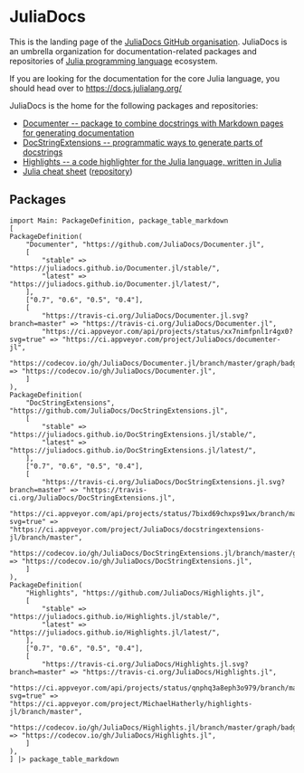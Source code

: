 # JuliaDocs

This is the landing page of the [JuliaDocs GitHub organisation](https://github.com/JuliaDocs/).
JuliaDocs is an umbrella organization for documentation-related packages and repositories
of [Julia programming language](https://julialang.org/) ecosystem.

If you are looking for the documentation for the core Julia language, you should head over
to <https://docs.julialang.org/>

JuliaDocs is the home for the following packages and repositories:

* [Documenter -- package to combine docstrings with Markdown pages for generating documentation](https://github.com/JuliaDocs/Documenter.jl)
* [DocStringExtensions -- programmatic ways to generate parts of docstrings](https://github.com/JuliaDocs/DocStringExtensions.jl)
* [Highlights -- a code highlighter for the Julia language, written in Julia](https://github.com/JuliaDocs/Highlights.jl)
* [Julia cheat sheet](https://juliadocs.github.io/Julia-Cheat-Sheet/) ([repository](https://github.com/JuliaDocs/Julia-Cheat-Sheet))

## Packages

```@eval
import Main: PackageDefinition, package_table_markdown
[
PackageDefinition(
    "Documenter", "https://github.com/JuliaDocs/Documenter.jl",
    [
        "stable" => "https://juliadocs.github.io/Documenter.jl/stable/",
        "latest" => "https://juliadocs.github.io/Documenter.jl/latest/",
    ],
    ["0.7", "0.6", "0.5", "0.4"],
    [
        "https://travis-ci.org/JuliaDocs/Documenter.jl.svg?branch=master" => "https://travis-ci.org/JuliaDocs/Documenter.jl",
        "https://ci.appveyor.com/api/projects/status/xx7nimfpnl1r4gx0?svg=true" => "https://ci.appveyor.com/project/JuliaDocs/documenter-jl",
        "https://codecov.io/gh/JuliaDocs/Documenter.jl/branch/master/graph/badge.svg" => "https://codecov.io/gh/JuliaDocs/Documenter.jl",
    ]
),
PackageDefinition(
    "DocStringExtensions", "https://github.com/JuliaDocs/DocStringExtensions.jl",
    [
        "stable" => "https://juliadocs.github.io/DocStringExtensions.jl/stable/",
        "latest" => "https://juliadocs.github.io/DocStringExtensions.jl/latest/",
    ],
    ["0.7", "0.6", "0.5", "0.4"],
    [
        "https://travis-ci.org/JuliaDocs/DocStringExtensions.jl.svg?branch=master" => "https://travis-ci.org/JuliaDocs/DocStringExtensions.jl",
        "https://ci.appveyor.com/api/projects/status/7bixd69chxps91wx/branch/master?svg=true" => "https://ci.appveyor.com/project/JuliaDocs/docstringextensions-jl/branch/master",
        "https://codecov.io/gh/JuliaDocs/DocStringExtensions.jl/branch/master/graph/badge.svg" => "https://codecov.io/gh/JuliaDocs/DocStringExtensions.jl",
    ]
),
PackageDefinition(
    "Highlights", "https://github.com/JuliaDocs/Highlights.jl",
    [
        "stable" => "https://juliadocs.github.io/Highlights.jl/stable/",
        "latest" => "https://juliadocs.github.io/Highlights.jl/latest/",
    ],
    ["0.7", "0.6", "0.5", "0.4"],
    [
        "https://travis-ci.org/JuliaDocs/Highlights.jl.svg?branch=master" => "https://travis-ci.org/JuliaDocs/Highlights.jl",
        "https://ci.appveyor.com/api/projects/status/qnphq3a8eph3o979/branch/master?svg=true" => "https://ci.appveyor.com/project/MichaelHatherly/highlights-jl/branch/master",
        "https://codecov.io/gh/JuliaDocs/Highlights.jl/branch/master/graph/badge.svg" => "https://codecov.io/gh/JuliaDocs/Highlights.jl",
    ]
),
] |> package_table_markdown
```
